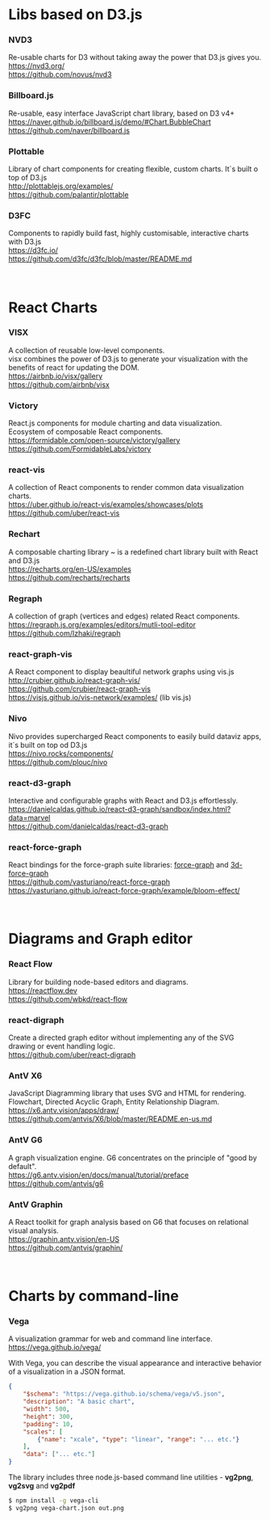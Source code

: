 
<br/>

Libs based on D3.js
===================

### NVD3
Re-usable charts for D3 without taking away the power that D3.js gives you.  
https://nvd3.org/  
https://github.com/novus/nvd3

### Billboard.js
Re-usable, easy interface JavaScript chart library, based on D3 v4+  
https://naver.github.io/billboard.js/demo/#Chart.BubbleChart  
https://github.com/naver/billboard.js

### Plottable
Library of chart components for creating flexible, custom charts. It`s built o top of D3.js  
http://plottablejs.org/examples/  
https://github.com/palantir/plottable

### D3FC
Components to rapidly build fast, highly customisable, interactive charts with D3.js  
https://d3fc.io/  
https://github.com/d3fc/d3fc/blob/master/README.md


<br/>

React Charts
============

### VISX
A collection of reusable low-level components.  
visx combines the power of D3.js to generate your visualization with the benefits of react for updating the DOM.  
https://airbnb.io/visx/gallery  
https://github.com/airbnb/visx

### Victory
React.js components for module charting and data visualization.  
Ecosystem of composable React components.  
https://formidable.com/open-source/victory/gallery  
https://github.com/FormidableLabs/victory

### react-vis
A collection of React components to render common data visualization charts.  
https://uber.github.io/react-vis/examples/showcases/plots  
https://github.com/uber/react-vis

### Rechart
A composable charting library ~ is a redefined chart library built with React and D3.js  
https://recharts.org/en-US/examples  
https://github.com/recharts/recharts

### Regraph
A collection of graph (vertices and edges) related React components.  
https://regraph.js.org/examples/editors/mutli-tool-editor  
https://github.com/Izhaki/regraph

### react-graph-vis
A React component to display beaultiful network graphs using vis.js  
http://crubier.github.io/react-graph-vis/  
https://github.com/crubier/react-graph-vis  
https://visjs.github.io/vis-network/examples/ (lib vis.js)

### Nivo
Nivo provides supercharged React components to easily build dataviz apps, it`s built on top od D3.js  
https://nivo.rocks/components/  
https://github.com/plouc/nivo

### react-d3-graph
Interactive and configurable graphs with React and D3.js effortlessly.  
https://danielcaldas.github.io/react-d3-graph/sandbox/index.html?data=marvel  
https://github.com/danielcaldas/react-d3-graph

### react-force-graph
React bindings for the force-graph suite libraries:
[force-graph](https://github.com/vasturiano/force-graph) and
[3d-force-graph](https://github.com/vasturiano/3d-force-graph)  
https://github.com/vasturiano/react-force-graph  
https://vasturiano.github.io/react-force-graph/example/bloom-effect/


<br/>

Diagrams and Graph editor
=========================

### React Flow
Library for building node-based editors and diagrams.  
https://reactflow.dev  
https://github.com/wbkd/react-flow

### react-digraph
Create a directed graph editor without implementing any of the SVG drawing or event handling logic.  
https://github.com/uber/react-digraph

### AntV X6
JavaScript Diagramming library that uses SVG and HTML for rendering.  
Flowchart, Directed Acyclic Graph, Entity Relationship Diagram.  
https://x6.antv.vision/apps/draw/  
https://github.com/antvis/X6/blob/master/README.en-us.md

### AntV G6
A graph visualization engine. G6 concentrates on the principle of "good by default".  
https://g6.antv.vision/en/docs/manual/tutorial/preface  
https://github.com/antvis/g6

### AntV Graphin
A React toolkit for graph analysis based on G6 that focuses on relational visual analysis.  
https://graphin.antv.vision/en-US  
https://github.com/antvis/graphin/


<br/>

Charts by command-line
============

### Vega
A visualization grammar for web and command line interface.  
https://vega.github.io/vega/

With Vega, you can describe the visual appearance and interactive behavior of a visualization in a JSON format.
```json
{
    "$schema": "https://vega.github.io/schema/vega/v5.json",
    "description": "A basic chart",
    "width": 500,
    "height": 300,
    "padding": 10,
    "scales": [
        {"name": "xcale", "type": "linear", "range": "... etc."}
    ],
    "data": ["... etc."]
}
```

The library includes three node.js-based command line utilities - **vg2png**, **vg2svg** and **vg2pdf**
```bash
$ npm install -g vega-cli
$ vg2png vega-chart.json out.png
```

<br/>
